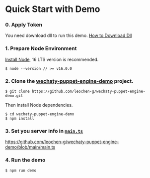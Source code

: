 # Quick Start with Demo
### 0. Apply Token
You need download dll to run this demo. [How to Download Dll](https://github.com/leochen-g/puppet-engine/wiki/How-to-Download-Dll)

### 1. Prepare Node Environment
[Install Node](https://nodejs.org/), 16 LTS version is recommended.
```
$ node --version // >= v16.0.0
``` 
### 2. Clone the [wechaty-puppet-engine-demo](https://github.com/leochen-g/wechaty-puppet-engine-demo) project.

```
$ git clone https://github.com/leochen-g/wechaty-puppet-engine-demo.git
```
Then install Node dependencies.
```
$ cd wechaty-puppet-engine-demo
$ npm install
``` 

### 3. Set you server info in [`main.ts`](https://github.com/leochen-g/wechaty-puppet-engine-demo/blob/master/main.ts)

https://github.com/leochen-g/wechaty-puppet-engine-demo/blob/main/main.ts

### 4. Run the demo
```
$ npm run demo
```
